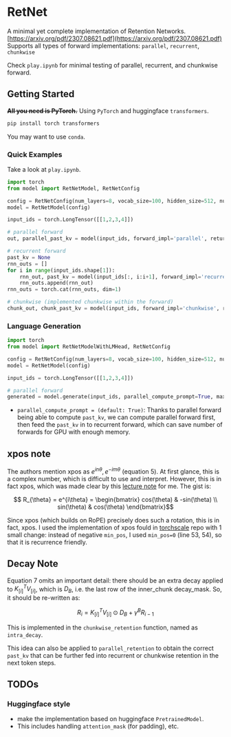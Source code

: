 # RetNet

A minimal yet complete implementation of Retention Networks. [https://arxiv.org/pdf/2307.08621.pdf](https://arxiv.org/pdf/2307.08621.pdf)
Supports all types of forward implementations: `parallel`, `recurrent`, `chunkwise`

Check `play.ipynb` for minimal testing of parallel, recurrent, and chunkwise forward.

## Getting Started

~~**All you need is PyTorch.**~~ Using `PyTorch` and huggingface `transformers`.

```bash
pip install torch transformers
```

You may want to use `conda`.

### Quick Examples

Take a look at `play.ipynb`.

```python
import torch
from model import RetNetModel, RetNetConfig

config = RetNetConfig(num_layers=8, vocab_size=100, hidden_size=512, num_heads=4, use_default_gamma=False, chunk_size=4)
model = RetNetModel(config)

input_ids = torch.LongTensor([[1,2,3,4]])

# parallel forward
out, parallel_past_kv = model(input_ids, forward_impl='parallel', return_kv=True)

# recurrent forward
past_kv = None
rnn_outs = []
for i in range(input_ids.shape[1]):
    rnn_out, past_kv = model(input_ids[:, i:i+1], forward_impl='recurrent', past_kv=past_kv, return_kv=True, sequence_offset=i)
    rnn_outs.append(rnn_out)
rnn_outs = torch.cat(rnn_outs, dim=1)

# chunkwise (implemented chunkwise within the forward)
chunk_out, chunk_past_kv = model(input_ids, forward_impl='chunkwise', return_kv=True)
```

### Language Generation


```python
import torch
from model import RetNetModelWithLMHead, RetNetConfig

config = RetNetConfig(num_layers=8, vocab_size=100, hidden_size=512, num_heads=4, use_default_gamma=False, chunk_size=4)
model = RetNetModel(config)

input_ids = torch.LongTensor([[1,2,3,4]])

# parallel forward
generated = model.generate(input_ids, parallel_compute_prompt=True, max_new_tokens=20)
```

- `parallel_compute_prompt = (default: True)`: Thanks to parallel forward being able
  to compute `past_kv`, we can compute parallel forward first, then feed the `past_kv`
  in to recurrent forward, which can save number of forwards for GPU with enough memory.

## xpos note

The authors mention xpos as $e^{in\theta}, e^{-im\theta}$ (equation 5). At first glance, this is
a complex number, which is difficult to use and interpret. However, this is in fact xpos,
which was made clear by this [lecture note](https://banica.u-cergy.fr/pdf/la3.pdf) for me.
The gist is:

$$ R_{\theta} = e^{i\theta} = \begin{bmatrix} cos(\theta) & -sin(\theta) \\ sin(\theta) & cos(\theta) \end{bmatrix}$$

Since xpos (which builds on RoPE) precisely does such a rotation, this is in fact, xpos.
I used the implementation of xpos fould in [torchscale](https://github.com/microsoft/torchscale)
repo with 1 small change:
instead of negative `min_pos`, I used `min_pos=0` (line 53, 54), so that it is
recurrence friendly.

## Decay Note

Equation 7 omits an important detail: there should be an extra decay applied to
$K^T_{[i]}V_{[i]}$, which is $D_{B}$, i.e. the last row of the inner_chunk decay_mask.
So, it should be re-written as:

$$R_i = K^T_{[i]}V_{[i]} \odot D_{B} + \gamma ^B R_{i-1}$$

This is implemented in the `chunkwise_retention` function, named as `intra_decay`.

This idea can also be applied to `parallel_retention` to obtain the correct `past_kv` that can be
further fed into recurrent or chunkwise retention in the next token steps.
## TODOs
### Huggingface style

- make the implementation based on huggingface `PretrainedModel`.
- This includes handling `attention_mask` (for padding), etc.
